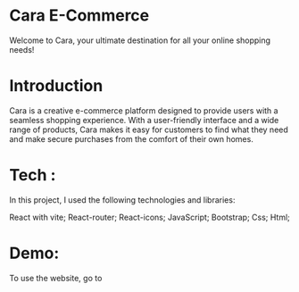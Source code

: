 # Cara E-Commerce
Welcome to Cara, your ultimate destination for all your online shopping needs!

# Introduction
Cara is a creative e-commerce platform designed to provide users with a seamless shopping experience. With a user-friendly interface and a wide range of products, Cara makes it easy for customers to find what they need and make secure purchases from the comfort of their own homes.

# Tech :
In this project, I used the following technologies and libraries:

React with vite;
React-router;
React-icons;
JavaScript;
Bootstrap; 
Css;
Html;

# Demo:
To use the website, go to 
